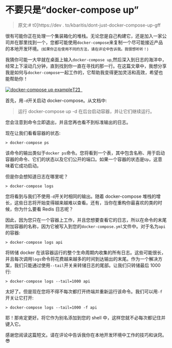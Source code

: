 # 不要只是“docker-compose up”

> 原文:# t0]https://dev . to/kbaritis/dont-just-docker-compose-up-gff

很有可能你正在处理一个集装箱化的堆栈。无论您是自己构建它，还是加入一家公司并在那里找到一个，您都可能使用`docker-compose`来复制一个尽可能接近产品的本地开发环境。<small>(如果你正在使用不同的方法，请在评论中告诉我。我很想听听！)</small>

我猜你可能一大早就在桌面上输入`docker-compose up`,然后深入到日志的海洋中，经常上下滚动几分钟，直到找到你一直在寻找的那一行。在这篇文章中，我想分享我是如何与`docker-compose`一起工作的，它帮助我变得更加灵活和高效，希望也能帮助你！

[![docker-compose up example](../Images/b54ae240598fcc3963e20e15cffd4f53.png)T2】](https://res.cloudinary.com/practicaldev/image/fetch/s--b8lBxO5u--/c_limit%2Cf_auto%2Cfl_progressive%2Cq_66%2Cw_880/https://www.summa.com/hs-fs/hubfs/docker-compose-up.gif%3Ft%3D1532870602035%26width%3D640%26name%3Ddocker-compose-up.gif)

首先，用`-d`开关启动 docker-compose。从文档中:

> 运行 docker-compose up -d 在后台启动容器，并让它们继续运行。

您会注意到命令立即退出，并且您再也看不到标准输出的日志。

现在让我们看看容器的状态:

`> docker-compose ps`

该命令的输出类似于`docker ps`命令。您将看到一个表，其中包含名称、用于启动容器的命令、它们的状态以及它们公开的端口。如果一个容器的状态是`Up`，这意味着它成功启动。

但是你会想知道日志在哪里呢？

`> docker-compose logs`

您将看到与我们不使用`-d`开关时相同的输出。随着 docker-compose 堆栈的增长，这些日志将开始变得越来越难以查看。还有，当你在重构你最喜欢的类的时候，你为什么要看 Redis 日志呢？

因此，因为您只在一个容器上工作，并且您想要查看它的日志，所以在命令的末尾附加容器的名称，因为它被写入到您的`docker-compose.yml`文件中。对于名为`api`的容器:

`> docker-compose logs api`

将转储 docker 在该容器运行的整个生命周期内收集的所有日志。这些可能很长，并且每次调用`logs`命令将花费越来越多的时间到达输出的末尾。作为一个解决方案，我们只能通过使用`--tail`开关来转储日志的尾部。让我们只转储最后 1000 行:

`> docker-compose logs --tail=1000 api`

太好了。但是现在您将不得不每次都打开终端并重新运行该命令。我们可以用`-f`开关让它打开:

`> docker-compose logs --tail=1000 -f api`

耶！那肯定更好。将它作为别名添加到您的 shell 中，这样您就不必每次都记住并键入它。

感谢您阅读这篇短文。请在评论中告诉我你在本地开发环境中工作的技巧和诀窍。😎